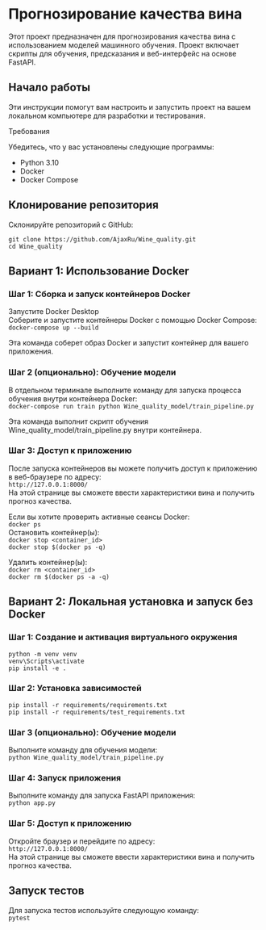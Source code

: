 # Прогнозирование качества вина

Этот проект предназначен для прогнозирования качества вина с использованием моделей машинного обучения. Проект включает скрипты для обучения, предсказания и веб-интерфейс на основе FastAPI.

## Начало работы

Эти инструкции помогут вам настроить и запустить проект на вашем локальном компьютере для разработки и тестирования.

Требования

Убедитесь, что у вас установлены следующие программы:

- Python 3.10
- Docker
- Docker Compose

## Клонирование репозитория

Склонируйте репозиторий с GitHub:

`git clone https://github.com/AjaxRu/Wine_quality.git`  
`cd Wine_quality`


## Вариант 1: Использование Docker
### Шаг 1: Сборка и запуск контейнеров Docker
Запустите Docker Desktop  
Соберите и запустите контейнеры Docker с помощью Docker Compose:  
`docker-compose up --build`  

Эта команда соберет образ Docker и запустит контейнер для вашего приложения.  

### Шаг 2 (опционально): Обучение модели
В отдельном терминале выполните команду для запуска процесса обучения внутри контейнера Docker:  
`docker-compose run train python Wine_quality_model/train_pipeline.py`  

Эта команда выполнит скрипт обучения Wine_quality_model/train_pipeline.py внутри контейнера.  

### Шаг 3: Доступ к приложению
После запуска контейнеров вы можете получить доступ к приложению в веб-браузере по адресу:  
`http://127.0.0.1:8000/`   
На этой странице вы сможете ввести характеристики вина и получить прогноз качества.  

Если вы хотите проверить активные сеансы Docker:  
`docker ps`  
Остановить контейнер(ы):  
`docker stop <container_id>`  
`docker stop $(docker ps -q)`  

Удалить контейнер(ы):  
`docker rm <container_id>`  
`docker rm $(docker ps -a -q)`  


## Вариант 2: Локальная установка и запуск без Docker
### Шаг 1: Создание и активация виртуального окружения
`python -m venv venv`  
`venv\Scripts\activate`  
`pip install -e .`  
### Шаг 2: Установка зависимостей
`pip install -r requirements/requirements.txt`  
`pip install -r requirements/test_requirements.txt`  

### Шаг 3 (опционально): Обучение модели
Выполните команду для обучения модели:  
`python Wine_quality_model/train_pipeline.py`  

### Шаг 4: Запуск приложения
Выполните команду для запуска FastAPI приложения:  
`python app.py`  
### Шаг 5: Доступ к приложению
Откройте браузер и перейдите по адресу:  
`http://127.0.0.1:8000/`  
На этой странице вы сможете ввести характеристики вина и получить прогноз качества.  

## Запуск тестов
Для запуска тестов используйте следующую команду:  
`pytest`  
